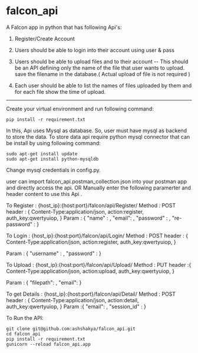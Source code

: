 # falcon_api

A Falcon app in python that has following Api's:

1) Register/Create Account
2) Users should be able to login into their account using user & pass
3) Users should be able to upload files and to their account
      --  This should be an API defining only the name of the file that user wants to upload.
           save the filename in the database.( Actual upload of file is not required )


4) Each user should be able to list the names of files uploaded by them and for each file show the time of upload.

-----------------------------------------------------------------------------------------------------------------------------------

Create your virtual environment and run following command:

    pip install -r requirement.txt

In this, Api uses Mysql as database. So, user must have mysql as backend to store the data. To store data api require python mysql connector that can be install by using following command:

    sudo apt-get install update
    sudo apt-get install python-mysqldb

Change mysql credentials in config.py.


user can import falcon_api.postman_collection.json into your postman app and directly access the api.
            OR
Manually enter the following paramerter and header content to use this Api .

To Register : {host_ip}:{host:port}/falcon/api/Register/
Method : POST
header : {
            Content-Type:application/json,
            action:register,
            auth_key:qwertyuiop,
        }
Param :
    {
        "name" : ,
        "email": ,
        "password" : ,
        "re-password" :
    }


To Login : {host_ip}:{host:port}/falcon/api/Login/
Method : POST
header : {
            Content-Type:application/json,
            action:register,
            auth_key:qwertyuiop,
        }

Param : {
	"username" : ,
	"password" :
}

To Upload : {host_ip}:{host:port}/falcon/api/Upload/
Method : PUT
header :{
            Content-Type:application/json,
            action:upload,
            auth_key:qwertyuiop,
        }

Param : {
	"filepath": ,
	"email":
}

To get Details : {host_ip}:{host:port}/falcon/api/Detail/
Method : POST
header :
	{
            Content-Type:application/json,
            action:detail,
            auth_key:qwertyuiop,
        }
Param :{
	"email": ,
	"session_id" :
}


To Run the API:

	git clone git@github.com:ashshakya/falcon_api.git
	cd falcon_api
	pip install -r requirement.txt
	gunicorn --reload falcon_api.app



